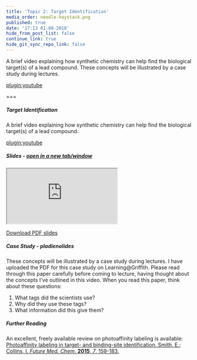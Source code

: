 ```yaml
---
title: 'Topic 2: Target Identification'
media_order: needle-haystack.png
published: true
date: '17:13 01-08-2018'
hide_from_post_list: false
continue_link: true
hide_git_sync_repo_link: false
---
```


A brief video explaining how synthetic chemistry can help find the biological target(s) of a lead compound. These concepts will be illustrated by a case study during lectures.

[plugin:youtube](https://www.youtube.com/watch?v=zWVmRfd8uk4)

===

##### Target Identification

A brief video explaining how synthetic chemistry can help find the biological target(s) of a lead compound.

[plugin:youtube](https://www.youtube.com/watch?v=zWVmRfd8uk4)

##### Slides - <a href="https://3104nsc.mcoster.net/slides/02-target-id.html" target="_blank">open in a new tab/window</a>

<div class="embed-responsive embed-responsive-16by9">
	<iframe class="embed-responsive-item" src="https://3104nsc.mcoster.net/slides/02-target-id.html" allowfullscreen></iframe>
</div>

[Download PDF slides](https://3104nsc.mcoster.net/slides/02-target-identification-slides.pdf)


##### Case Study - pladienolides
These concepts will be illustrated by a case study during lectures. I have uploaded the PDF for this case study on Learning@Griffith. Please read through this paper carefully before coming to lecture, having thought about the concepts I've outlined in this video. When you read this paper, think about these questions:

1. What tags did the scientists use?
2. Why did they use these tags?
3. What information did this give them?

##### Further Reading
An excellent, freely available review on photoaffinity labeling is available:
[Photoaffinity labeling in target- and binding-site identification. Smith, E.; Collins, I. _Future Med. Chem._ **2015**, _7_, 159-183.](https://doi.org/10.4155/fmc.14.152)